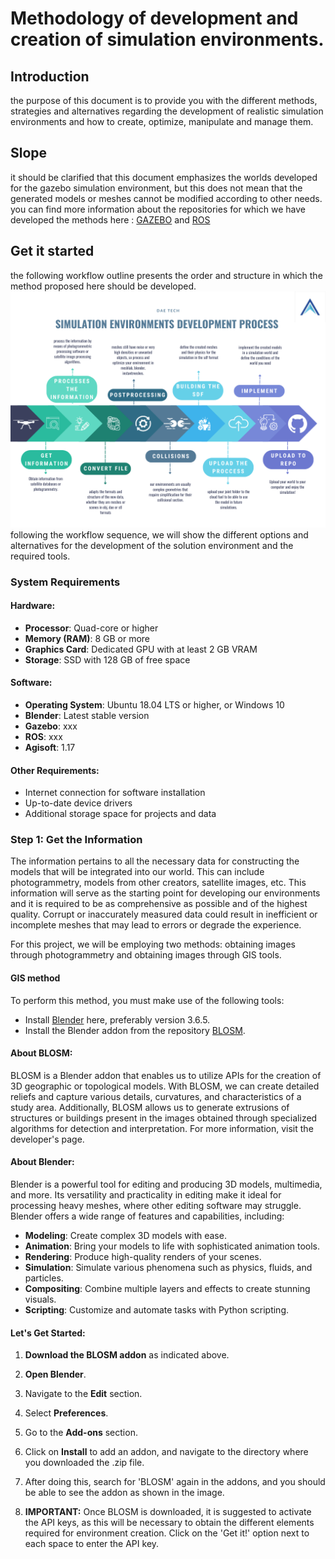 # Methodology of development and creation of simulation environments.
## Introduction
the purpose of this document is to provide you with the different methods, strategies and alternatives regarding the development of realistic simulation environments and how to create, optimize, manipulate and manage them.
## Slope
it should be clarified that this document emphasizes the worlds developed for the gazebo simulation environment, but this does not mean that the generated models or meshes cannot be modified according to other needs.
you can find more information about the repositories for which we have developed the methods here :
[GAZEBO](https://github.com/gazebosim) and [ROS]()
## Get it started
the following workflow outline presents the order and structure in which the method proposed here should be developed.
![Workflow Outline](https://github.com/jebaeros/Worlds_documentation/raw/main/metodology.png)
following the workflow sequence, we will show the different options and alternatives for the development of the solution environment and the required tools.
### System Requirements

#### Hardware:

- **Processor**: Quad-core or higher
- **Memory (RAM)**: 8 GB or more
- **Graphics Card**: Dedicated GPU with at least 2 GB VRAM
- **Storage**: SSD with 128 GB of free space

#### Software:

- **Operating System**: Ubuntu 18.04 LTS or higher, or Windows 10
- **Blender**: Latest stable version
- **Gazebo**: xxx
- **ROS**: xxx
- **Agisoft**: 1.17

#### Other Requirements:

- Internet connection for software installation
- Up-to-date device drivers
- Additional storage space for projects and data

### Step 1: Get the Information

The information pertains to all the necessary data for constructing the models that will be integrated into our world. This can include photogrammetry, models from other creators, satellite images, etc. This information will serve as the starting point for developing our environments and it is required to be as comprehensive as possible and of the highest quality. Corrupt or inaccurately measured data could result in inefficient or incomplete meshes that may lead to errors or degrade the experience.

For this project, we will be employing two methods: obtaining images through photogrammetry and obtaining images through GIS tools.

#### GIS method
To perform this method, you must make use of the following tools:

- Install [Blender](https://blender.org/) here, preferably version 3.6.5.
- Install the Blender addon from the repository [BLOSM](https://github.com/vvoovv/blosm).
#### About BLOSM:

BLOSM is a Blender addon that enables us to utilize APIs for the creation of 3D geographic or topological models. With BLOSM, we can create detailed reliefs and capture various details, curvatures, and characteristics of a study area. Additionally, BLOSM allows us to generate extrusions of structures or buildings present in the images obtained through specialized algorithms for detection and interpretation. For more information, visit the developer's page.


#### About Blender:

Blender is a powerful tool for editing and producing 3D models, multimedia, and more. Its versatility and practicality in editing make it ideal for processing heavy meshes, where other editing software may struggle. Blender offers a wide range of features and capabilities, including:
- **Modeling**: Create complex 3D models with ease.
- **Animation**: Bring your models to life with sophisticated animation tools.
- **Rendering**: Produce high-quality renders of your scenes.
- **Simulation**: Simulate various phenomena such as physics, fluids, and particles.
- **Compositing**: Combine multiple layers and effects to create stunning visuals.
- **Scripting**: Customize and automate tasks with Python scripting.
#### Let's Get Started:

1. **Download the BLOSM addon** as indicated above.
   
2. **Open Blender**.
   
3. Navigate to the **Edit** section.

4. Select **Preferences**.

5. Go to the **Add-ons** section.

6. Click on **Install** to add an addon, and navigate to the directory where you downloaded the .zip file.

7. After doing this, search for 'BLOSM' again in the addons, and you should be able to see the addon as shown in the image.

8. **IMPORTANT:** Once BLOSM is downloaded, it is suggested to activate the API keys, as this will be necessary to obtain the different elements required for environment creation. Click on the 'Get it!' option next to each space to enter the API key.



